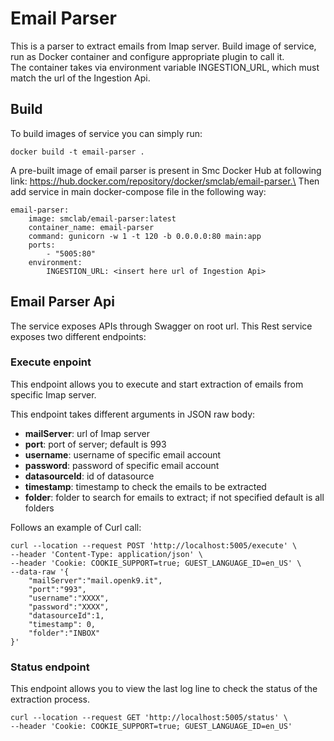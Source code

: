 # Email Parser

This is a parser to extract emails from Imap server. Build image of service, run as Docker container and configure appropriate plugin to call it.\
The container takes via environment variable INGESTION_URL, which must match the url of the Ingestion Api.

## Build

To build images of service you can simply run:

```
docker build -t email-parser .
```

A pre-built image of email parser is present in Smc Docker Hub at following link: https://hub.docker.com/repository/docker/smclab/email-parser.\
Then add service in main docker-compose file in the following way:

```
email-parser:
    image: smclab/email-parser:latest
    container_name: email-parser
    command: gunicorn -w 1 -t 120 -b 0.0.0.0:80 main:app
    ports:
        - "5005:80"
    environment:
        INGESTION_URL: <insert here url of Ingestion Api> 
```

## Email Parser Api

The service exposes APIs through Swagger on root url.
This Rest service exposes two different endpoints:

### Execute enpoint

This endpoint allows you to execute and start extraction of emails from specific Imap server.

This endpoint takes different arguments in JSON raw body:

- **mailServer**: url of Imap server
- **port**: port of server; default is 993
- **username**: username of specific email account
- **password**: password of specific email account
- **datasourceId**: id of datasource
- **timestamp**: timestamp to check the emails to be extracted
- **folder**: folder to search for emails to extract; if not specified default is all folders

Follows an example of Curl call:

```
curl --location --request POST 'http://localhost:5005/execute' \
--header 'Content-Type: application/json' \
--header 'Cookie: COOKIE_SUPPORT=true; GUEST_LANGUAGE_ID=en_US' \
--data-raw '{
    "mailServer":"mail.openk9.it",
    "port":"993",
    "username":"XXXX",
    "password":"XXXX",
    "datasourceId":1,
    "timestamp": 0,
    "folder":"INBOX"
}'
```

### Status endpoint

This endpoint allows you to view the last log line to check the status of the extraction process.

```
curl --location --request GET 'http://localhost:5005/status' \
--header 'Cookie: COOKIE_SUPPORT=true; GUEST_LANGUAGE_ID=en_US'
```
